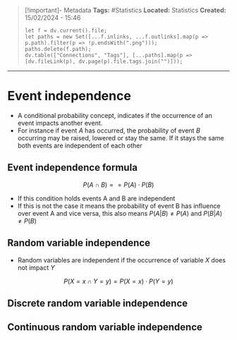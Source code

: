 > [!important]- Metadata
> **Tags:** #Statistics 
> **Located:** Statistics
> **Created:** 15/02/2024 - 15:46
> ```dataviewjs
> let f = dv.current().file;
> let paths = new Set([...f.inlinks, ...f.outlinks].map(p => p.path).filter(p => !p.endsWith(".png")));
> paths.delete(f.path);
> dv.table(["Connections", "Tags"], [...paths].map(p => [dv.fileLink(p), dv.page(p).file.tags.join("")]));
> ```

___
# Event independence
- A conditional probability concept, indicates if the occurrence of an event impacts another event.
- For instance if event $A$ has occurred, the probability of event $B$ occurring may be raised, lowered or stay the same. If it stays the same both events are independent of each other

## Event independence formula 
$$P(A\cap B)=={P}(A)\cdot {P}(B)$$
- If this condition holds events A and B are independent 
- If this is not the case it means the probability of event B has influence over event A and vice versa, this also means ${P}(A|B)\neq {P}(A)$ and ${P}(B|A)\neq {P}(B)$

## Random variable independence 
- Random variables are independent if the occurrence of variable $X$ does not impact $Y$

$$P(X=x\cap Y=y)=P(X=x)\cdot P(Y=y)$$



## Discrete random variable independence 


## Continuous random variable independence 